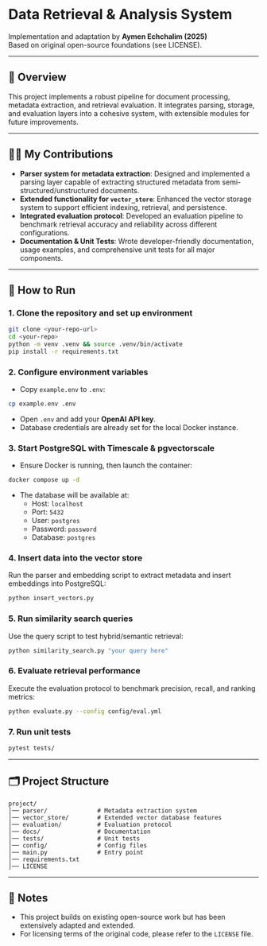 ```
```
# Data Retrieval & Analysis System

Implementation and adaptation by **Aymen Echchalim (2025)**  
Based on original open-source foundations (see LICENSE).  

---

## 📌 Overview
This project implements a robust pipeline for document processing, metadata extraction, and retrieval evaluation. It integrates parsing, storage, and evaluation layers into a cohesive system, with extensible modules for future improvements.

---

## 👨‍💻 My Contributions
- **Parser system for metadata extraction**: Designed and implemented a parsing layer capable of extracting structured metadata from semi-structured/unstructured documents.  
- **Extended functionality for `vector_store`**: Enhanced the vector storage system to support efficient indexing, retrieval, and persistence.  
- **Integrated evaluation protocol**: Developed an evaluation pipeline to benchmark retrieval accuracy and reliability across different configurations.  
- **Documentation & Unit Tests**: Wrote developer-friendly documentation, usage examples, and comprehensive unit tests for all major components.  

---

## 🚀 How to Run

### 1. Clone the repository and set up environment
```bash
git clone <your-repo-url>
cd <your-repo>
python -m venv .venv && source .venv/bin/activate
pip install -r requirements.txt
```
### 2. Configure environment variables

- Copy `example.env` to `.env`:

```bash
cp example.env .env
```
- Open `.env` and add your **OpenAI API key**.
- Database credentials are already set for the local Docker instance.

### 3. Start PostgreSQL with Timescale & pgvectorscale

- Ensure Docker is running, then launch the container:

```bash
docker compose up -d
```
- The database will be available at:
  - Host: `localhost`
  - Port: `5432`
  - User: `postgres`
  - Password: `password`
  - Database: `postgres`

### 4. Insert data into the vector store

Run the parser and embedding script to extract metadata and insert embeddings into PostgreSQL:

```bash
python insert_vectors.py
```
### 5. Run similarity search queries

Use the query script to test hybrid/semantic retrieval:

```bash
python similarity_search.py "your query here"
```
### 6. Evaluate retrieval performance

Execute the evaluation protocol to benchmark precision, recall, and ranking metrics:

```bash
python evaluate.py --config config/eval.yml
```
### 7. Run unit tests

```bash
pytest tests/
```
---

## 🗂 Project Structure

```
project/
│── parser/              # Metadata extraction system
│── vector_store/        # Extended vector database features
│── evaluation/          # Evaluation protocol
│── docs/                # Documentation
│── tests/               # Unit tests
│── config/              # Config files
│── main.py              # Entry point
│── requirements.txt
│── LICENSE
```
---

## 📝 Notes

- This project builds on existing open-source work but has been extensively adapted and extended.
- For licensing terms of the original code, please refer to the `LICENSE` file.

```

```
